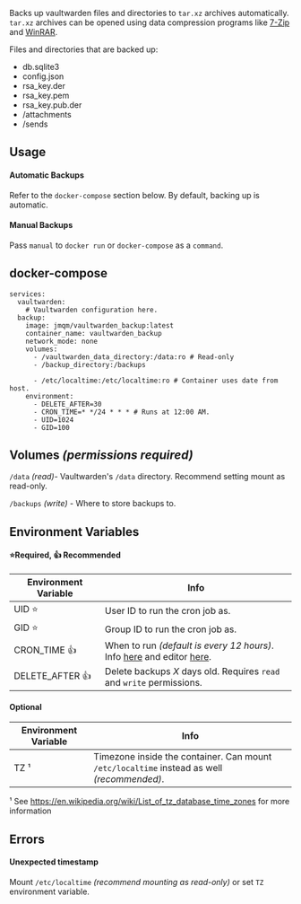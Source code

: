 Backs up vaultwarden files and directories to `tar.xz` archives automatically. `tar.xz` archives can be opened using data compression programs like [7-Zip](https://www.7-zip.org/) and [WinRAR](https://www.win-rar.com/).

Files and directories that are backed up:
- db.sqlite3
- config.json
- rsa_key.der
- rsa_key.pem
- rsa_key.pub.der
- /attachments
- /sends

## Usage

#### Automatic Backups
Refer to the `docker-compose` section below. By default, backing up is automatic.

#### Manual Backups
Pass `manual` to `docker run` or `docker-compose` as a `command`.

## docker-compose
```
services:
  vaultwarden:
    # Vaultwarden configuration here.
  backup:
    image: jmqm/vaultwarden_backup:latest
    container_name: vaultwarden_backup
    network_mode: none
    volumes:
      - /vaultwarden_data_directory:/data:ro # Read-only
      - /backup_directory:/backups

      - /etc/localtime:/etc/localtime:ro # Container uses date from host.
    environment:
      - DELETE_AFTER=30
      - CRON_TIME=* */24 * * * # Runs at 12:00 AM.
      - UID=1024
      - GID=100
```

## Volumes _(permissions required)_
`/data` _(read)_- Vaultwarden's `/data` directory. Recommend setting mount as read-only.

`/backups` _(write)_ - Where to store backups to.

## Environment Variables
#### ⭐Required, 👍 Recommended
| Environment Variable | Info                                                                                                                                  |
| -------------------- | ------------------------------------------------------------------------------------------------------------------------------------- |
| UID                ⭐| User ID to run the cron job as.                                                                                                       |
| GID                ⭐| Group ID to run the cron job as.                                                                                                      |
| CRON_TIME          👍| When to run _(default is every 12 hours)_. Info [here][cron-format-wiki] and editor [here][cron-editor].                              |
| DELETE_AFTER       👍| Delete backups _X_ days old. Requires `read` and `write` permissions.                                 |

#### Optional
| Environment Variable | Info                                                                                         |
| -------------------- | -------------------------------------------------------------------------------------------- |
| TZ ¹                 | Timezone inside the container. Can mount `/etc/localtime` instead as well _(recommended)_.   |

¹ See <https://en.wikipedia.org/wiki/List_of_tz_database_time_zones> for more information

## Errors
#### Unexpected timestamp
Mount `/etc/localtime` _(recommend mounting as read-only)_ or set `TZ` environment variable.

[cron-format-wiki]: https://www.ibm.com/docs/en/db2oc?topic=task-unix-cron-format
[cron-editor]: https://crontab.guru/

